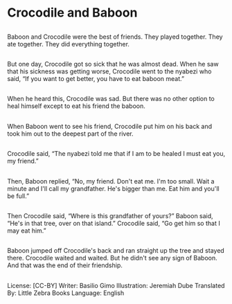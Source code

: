 # Crocodile and Baboon

##
Baboon and Crocodile were the
best of friends. They played
together. They ate together.
They did everything together.

##
But one day, Crocodile got so
sick that he was almost dead.
When he saw that his sickness
was getting worse, Crocodile
went to the nyabezi who said,
“If you want to get better, you
have to eat baboon meat.”

##
When he heard this, Crocodile
was sad. But there was no other
option to heal himself except to
eat his friend the baboon.

##
When Baboon went to see his
friend, Crocodile put him on his
back and took him out to the
deepest part of the river.

##
Crocodile said, “The nyabezi
told me that if I am to be healed
I must eat you, my friend.”

##
Then, Baboon replied, “No, my
friend. Don't eat me. I'm too
small. Wait a minute and I'll call
my grandfather. He's bigger
than me. Eat him and you'll be
full.”

##
Then Crocodile said, “Where is
this grandfather of yours?”
Baboon said, “He's in that tree,
over on that island.” Crocodile
said, “Go get him so that I may
eat him.”

##
Baboon jumped off Crocodile's
back and ran straight up the
tree and stayed there. Crocodile
waited and waited. But he
didn't see any sign of Baboon.
And that was the end of their
friendship.

##
License: [CC-BY]
Writer: Basilio Gimo
Illustration: Jeremiah Dube
Translated By: Little Zebra Books
Language: English
